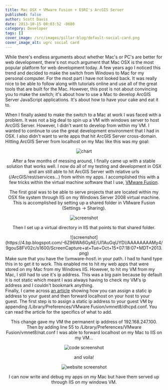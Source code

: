 ```yaml
---
title: Mac OSX + VMware Fusion + ESRI's ArcGIS Server
published: false
author: Scott Davis
date: 2013-10-15 08:03:52 -0600
category: Developer
tags: []
cover_image: /src/images/pillar-blog/default-social-card.png
cover_image_alt: ugrc social card
---
```


<p>While there's endless arguments about whether Mac's or PC's are better for web development, there's not much argument that Mac OSX is the most popular platform for web development today. A few years ago I noticed this trend and decided to make the switch from Windows to Mac for my personal computer. For the most part I have not looked back. It was really nice to be able to follow along with tutorials online and use all of the great tools that are built for the Mac. However, this post is not about convincing you to make the switch; it's about how to use a Mac to develop ArcGIS Server JavaScript applications. It's about how to have your cake and eat it to.</p>
<p>When I finally asked to make the switch to a Mac at work I was faced with a problem. It was not a big deal to spin up a VM with windows server to host ArcGIS Server. However, I didn't want to develop from within my VM. I wanted to continue to use the great development environment that I had in OSX. I also didn't want to write apps that hit ArcGIS Server cross-domain. Hitting ArcGIS Server from localhost on my Mac like this was my goal:</p>
<div class="separator" style="clear: both; text-align: center;">
</div>
<div class="separator" style="clear: both; text-align: center;">

![chart](https://4.bp.blogspot.com/-5FkwSHlgChA/UlQIPLNXbTI/AAAAAAAAMyM/ASaBrx9VVQk/s1600/ScreenCapture+at+Tue+Oct+8+07:26:53+MDT+2013.png)

<div class="separator" style="clear: both; text-align: left;">
</div>
<p>After a few months of messing around, I finally came up with a stable solution that works well. I now do all of my testing and development in OSX and am still able to hit ArcGIS Server with relative urls (/ArcGIS/rest/services...) from within my apps. I accomplished this with a few tricks within the virtual machine software that I use, <a href="https://www.vmware.com/products/fusion/">VMware Fusion</a>.</p>
<p>The first goal was to be able to serve projects that are located within my OSX file system through IIS on my Windows Server 2008 virtual machine. This is accomplished by setting up a shared folder in VMware Fusion (Settings -&gt; Sharing).</p>
<div class="separator" style="clear: both; text-align: center;">

![screenshot](https://1.bp.blogspot.com/-Rx-offz84Xw/Ul1AVKewHYI/AAAAAAAAMyw/5IyuivACcn4/s1600/ScreenCapture+at+Tue+Oct+15+07:16:42+MDT+2013.png)

<p>
Then I set up a virtual directory in IIS that points to that shared folder.</p>
<div class="separator" style="clear: both; text-align: center;">
![screenshot](https://4.bp.blogspot.com/-6Z96WA6GyAE/Ul1AuGqUYDI/AAAAAAAAMy4/9gouS8FV02c/s1600/ScreenCapture+at+Tue+Oct+15+07:18:07+MDT+2013.png)
<div class="separator" style="clear: both; text-align: center;">
</div>
<div class="separator" style="clear: both; text-align: left;">
Make sure that you have the \\vmware-host\ in your path. I had to hand type this in to get it to work. This enabled me to hit my web apps that were stored on my Mac from my Windows IIS. However, to hit my VM from my Mac, I still had to use it's ip address. This was a big pain because by default it is not static which meant I was always having to check my VM's ip address and I couldn't bookmark anything.</div>
<div class="separator" style="clear: both; text-align: center;">
</div>
<div class="separator" style="clear: both; text-align: left;">
Finally, I came across <a href="https://nileshk.com/2009/06/24/vmware-fusion-nat-dhcp-and-port-forwarding.html">an article</a> showing how you can assign a static ip address to your guest and then forward localhost on your host to your guest. The first step is to assign a static ip address to your guest VM by appending&nbsp;/Library/Preferences/VMware Fusion/vmnet8/dhcpd.conf. You can read the article for the specifics of what to add.
</div>
<p>This change gave my VM the permanent ip address of 192.168.247.100. Then by adding line 55 to /Library/Preferences/VMware Fusion/vmnet8/nat.conf I was able to forward localhost on my Mac to IIS on my VM...</p>
<div class="separator" style="clear: both; text-align: center;">

![code screenshot](https://1.bp.blogspot.com/-hdZiduILImU/Ul1Jc6xVStI/AAAAAAAAMzk/L73nf90uqL4/s1600/ScreenCapture+at+Tue+Oct+15+07:43:31+MDT+2013.png)

<p>and voila!</p>
<div class="separator" style="clear: both; text-align: center;">
</div>
<div class="separator" style="clear: both; text-align: center;">

![website screenshot](https://3.bp.blogspot.com/-XTJAdC2R_ro/Ul1I_rohJsI/AAAAAAAAMzc/JsXBXtN4st8/s1600/ScreenCapture+at+Tue+Oct+15+07:53:23+MDT+2013.png)

<p>
I can now write and debug my apps on my Mac but have them served up through IIS on my windows VM.</p>
